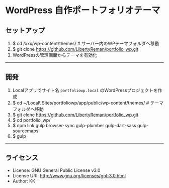 # WordPress 自作ポートフォリオテーマ

## セットアップ

1. $ cd /xxx/wp-content/themes/ # サーバー内のWPテーマフォルダへ移動
1. $ git clone <https://github.com/LibertyReman/portfolio_wp.git>
1. WordPressの管理画面からテーマを有効化

---

## 開発

1. Localアプリでサイト名 `portfoliowp.local` のWordPressプロジェクトを作成
1. $ cd ~/Local\ Sites/portfoliowp/app/public/wp-content/themes/  # テーマフォルダへ移動
1. $ git clone <https://github.com/LibertyReman/portfolio_wp.git>
1. $ cd  portfolio_wp/
1. $ npm link gulp browser-sync gulp-plumber gulp-dart-sass gulp-sourcemaps
1. $ gulp

---

## ライセンス

- License: GNU General Public License v3.0
- License URI: <http://www.gnu.org/licenses/gpl-3.0.html>
- Author: KK
